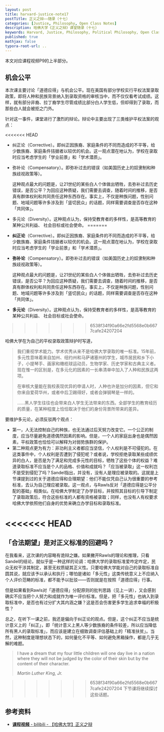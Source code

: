 ```yaml
---
layout: post
title: harvard-justice-note17
postTitle: 正义之辩——随录（十七）
categories: [Justice, Philosophy, Open Class Notes]
description: 哈佛大学《正义之辩》课堂随录（十七）
keywords: Harvard, Justice, Philosophy, Political Philosophy, Open Class Notes
published: true
mathjax: false
typora-root-url: ..
---
```


本文对应课程视频P9的上半部分。

## 机会公平

本次课主要讨论「道德应得」与机会公平。现在美国有部分学校实行平权法案录取政策，即将人种和民族背景纳入到录取资格的审核当中，而不仅仅看考试成绩。这样，就有部分非裔、拉丁裔学生尽管成绩比部分白人学生低，但却得到了录取，而那些白人就会被拒之门外。

针对这一事件，课堂进行了激烈的辩论。辩论中主要出现了三类维护平权法案的观点：

<<<<<<< HEAD
- 纠正论（Corrective）。即纠正因族裔、家庭条件的不同而造成的不平等，给少数族裔、家庭条件拮据者以较优的机会。这一观点潜在地认为，学校在录取时应当考虑学生的「学业前景」和「学术潜质」。

- 弥补论（Compensatory）。即弥补过去的错误（如美国历史上的奴隶制和种族歧视政策等）。

  这种观点最大的问题是，让21世纪的某些白人个体做出牺牲，去弥补过去历史错误，是否公平？为回应这种质疑，我们需要去调查，随着时间的推移，是否真有群体权利和共同责任这种东西存在。事实上，不仅是种族问题，性别问题、地域问题等许多涉及到「竖切民众」的话题，同样需要调查是否存在这种「共同体」。

- 多元论（Diversity）。这种观点认为，保持受教育者的多样性，是高等教育的某种公共利益、 社会目标或社会使命。
=======
- **纠正论**（Corrective）。即纠正因族裔、家庭条件的不同而造成的不平等，给少数族裔、家庭条件拮据者以较优的机会。这一观点潜在地认为，学校在录取时应当考虑学生的「学业前景」和「学术潜质」。

- **弥补论**（Compensatory）。即弥补过去的错误（如美国历史上的奴隶制和种族歧视政策等）。

  这种观点最大的问题是，让21世纪的某些白人个体做出牺牲，去弥补过去历史错误，是否公平？为回应这种质疑，我们需要去调查，随着时间的推移，是否真有群体权利和共同责任这种东西存在。事实上，不仅是种族问题，性别问题、地域问题等许多涉及到「竖切民众」的话题，同样需要调查是否存在这种「共同体」。

- **多元论**（Diversity）。这种观点认为，保持受教育者的多样性，是高等教育的某种公共利益、 社会目标或社会使命。
>>>>>>> 6538f34f90a66e2fd5568e0b6677cafe24207204

  哈佛大学在为自己的平权录取政策辩护时写道，

  >我们重视学术能力。学术优秀从来不是哈佛大学录取的唯一标准。15年前，多元性意味着来自加州、纽约州和马萨诸塞州的学生，城市居民和乡下小子，小提琴手、画家和橄榄球运动员，生物学家、历史学家和古典主义者。现在惟一的区别是，在多元化的因素的一长串清单中加入了人种和民族这两项。
  >
  >在审核大量能在我校表现优异的申请人时，人种也许是加分的因素，但它和你来自爱荷华州，或者中后卫踢得好，或者会弹钢琴是一样的。
  >
  >……黑人学生往往也会带来白人学生无法带来的东西。全部学生的教育经历的质量，在某种程度上恰恰取决于他们的身份背景所带来的差异。

  要维护多元论，必须反驳两个观点：

  - 第一，人无法控制自己的种族，也无法通过后天努力改变它。一个公正的制度，应当尽量避免道德偶然因素的影响。但是，一个人的家庭出身也是偶然因素，平权政策也恰恰可以解释为对弱势族群的保护。
  - 第二种观点更为有力：非功利主义者都应当坚信，个人权利是不可侵犯的。在这类事件中，个人权利是否遭到了侵犯呢？或者说，学校拒绝录取某些成绩优异的白人，是否是为了满足和完成多元性的目标，牺牲了这些个体的权益？难道录取标准不应当是个人的品格、价值和成就吗？「应当被录取」这一权利岂不是受到侵犯了吗？Sandel指出，并没有，没有人是理应被录取的。这就是上节课提到过的关于道德应得和合理期望：他们不能仅凭自己认为很重要的参考标准，去认为自己理应被录取。这一观点，与Rawls反对「道德应得是公平分配的基础」相类似。在哈佛大学制定了办学目标，并按照其目标的引导下制定了录取政策后，符合这些标准的人都有资格被录取；同样，也没有人有权要求哈佛大学依照他们自身的优势来确立办学目标和录取标准。

<<<<<<< HEAD
=======
## 「合法期望」是对正义标准的回避吗？

在我看来，这次课的内容略有诡辩之嫌。如果撇开Rawls的理论和推理，只看Sandel的结论，就似乎是一种这样的论调：哈佛大学的录取标准爱咋定咋定，民众无权干涉其制定，甚至无权质疑其正义性。只要哈佛大学能对自己的录取标准自圆其说，就应该予以承认和执行；哪怕是诸如「多元性」这类传统意义上不应纳入个人评价范畴的标准，都不能予以批驳——否则就是在按照「道德应得」行事。

但是如果看到Rawls对「道德应得」分配原则的批判思路（见上一讲），又会感到确实不应当把个人努力和成就作为唯一评价标准。但是，把「多元性」也纳入到录取标准中，是否也有过分扩大其内涵之嫌？这是否会伤害更多学生追求幸福的积极性？

总之，在听下一课之前，我还是偏向于纠正论的观点。但是，这个纠正不应当是统计意义上的「纠正」，即「统计意义上黑人等少数族裔的条件较差，所以应当降低所有黑人的录取标准」，而应该是建立在细致调查评估基础上的「精准扶贫」。当然，这种制度是理想状态下的，如何量化不平等、如何避免黑箱操作，都是几乎无解的难题。

>  I have a dream that my four little children will one day live in a nation where they will not be judged by the color of their skin but by the content of their character.
>
> *Martin Luther King, Jr.*

>>>>>>> 6538f34f90a66e2fd5568e0b6677cafe24207204
下节课将继续探讨这些话题。

## 参考资料

- [**课程视频** - bilibili - 【哈佛大学】正义之辩](https://www.bilibili.com/video/BV1d4411v7G4)

